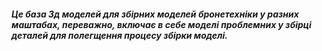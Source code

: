 <h5>Це база 3д моделей для збірних моделей бронетехніки у разних маштабах, переважно, включає в себе моделі проблемних у збірці деталей для полегщення процесу збірки моделі.</h5>